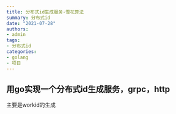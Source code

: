 ```yaml
---
title: 分布式id生成服务-雪花算法
summary: 分布式id
date: "2021-07-28"
authors:
- admin
tags:
- 分布式id
categories:
- golang
- 项目
---
```


## 用go实现一个分布式id生成服务，grpc，http

主要是workid的生成

